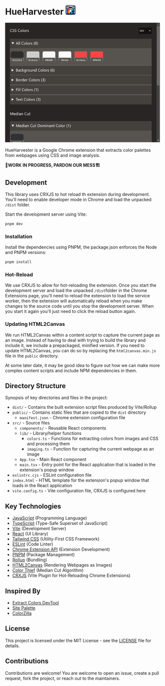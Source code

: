 # HueHarvester ![Hue Harvester Chrome Extension Logo](public/32.png "Title")

![Example palette from Hue Harvester Chrome Extension](docs/example.png "Title")

HueHarvester is a Google Chrome extension that extracts color palettes from webpages using CSS and image analysis.

**🚧WORK IN PROGRESS, PARDON OUR MESS🏗️**

## Development
This library uses CRXJS to hot reload th extension during development. You'll need to enable developer mode in Chrome and load the unpacked `/dist` folder.

Start the development server using Vite:
```bash
pnpm dev
```

### Installation
Install the dependencies using PNPM, the package.json enforces the Node and PNPM versions:
```bash
pnpm install
```

### Hot-Reload
We use CRXJS to allow for hot-reloading the extension. Once you start the development server and load the unpacked `/dist`folder in the Chrome Extensions page, you'll need to reload the extension to load the service worker, then the extension will automatically reload when you make changes to the source code until you stop the development server. When you start it again you'll just need to click the reload button again. 

### Updating HTML2Canvas
We run HTML2Canvas within a content script to capture the current page as an image. Instead of having to deal with trying to build the library and include it, we include a prepackaged, minified version. If you need to update HTML2Canvas, you can do so by replacing the `html2canvas.min.js` file in the `public` directory.

At some later date, it may be good idea to figure out how we can make more complex content scripts and include NPM dependencies in them.

## Directory Structure
Synopsis of key directories and files in the project:
- `dist/` - Contains the built extension script files produced by Vite/Rollup
- `public/` - Contains static files that are copied to the `dist` directory
  - `manifest.json` - Chrome extension configuration file
- `src/` - Source files
  - `components/` - Reusable React components
  - `lib/` - Library/helper functions
    - `colors.ts` - Functions for extracting colors from images and CSS and processing them
    - `imaging.ts` - Function for capturing the current webpage as an image
  - `App.tsx` - Main React component
  - `main.tsx` - Entry point for the React application that is loaded in the extension's popup window
- `eslintrc.cjs` - ESLint configuration file
- `index.html` - HTML template for the extension's popup window that loads in the React application
- `vite.config.ts` - Vite configuration file, CRXJS is configured here


## Key Technologies
- [JavaScript](https://developer.mozilla.org/en-US/docs/Web/JavaScript) (Programming Language)
- [TypeScript](https://www.typescriptlang.org/) (Type-Safe Superset of JavaScript)
- [Vite](https://vitejs.dev/) (Development Server)
- [React](https://reactjs.org/) (UI Library)
- [Tailwind CSS](https://tailwindcss.com/) (Utility-First CSS Framework)
- [ESLint](https://eslint.org/) (Code Linter)
- [Chrome Extension API](https://developer.chrome.com/docs/extensions/reference/) (Extension Development)
- [PNPM](https://pnpm.io/) (Package Management)
- [Rollup](https://rollupjs.org/) (Bundling)
- [HTML2Canvas](https://html2canvas.hertzen.com/) (Rendering Webpages as Images)
- [Color Thief](https://github.com/lokesh/color-thief) (Median Cut Algorithm)
- [CRXJS](https://crxjs.dev/vite-plugin) (Vite Plugin for Hot-Reloading Chrome Extensions)

## Inspired By
- [Extract Colors DevTool](https://github.com/guiexperttable/extract-colors-chrome-extension)
- [Site Palette](https://palette.site/)
- [ColorZilla](https://www.colorzilla.com/chrome/)

## License
This project is licensed under the MIT License - see the [LICENSE](LICENSE) file for details.

## Contributions
Contributions are welcome! You are welcome to open an issue, create a pull request, fork the project, or reach out to the maintainers.